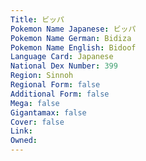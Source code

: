 ```yaml
---
﻿Title: ビッパ
Pokemon Name Japanese: ビッパ
Pokemon Name German: Bidiza
Pokemon Name English: Bidoof
Language Card: Japanese
National Dex Number: 399
Region: Sinnoh
Regional Form: false
Additional Form: false
Mega: false
Gigantamax: false
Cover: false
Link: 
Owned: 
---
```


